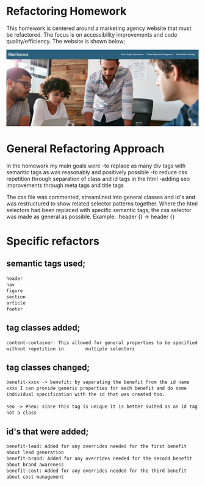 # Refactoring Homework
This homework is centered around a marketing agency website that must be refactored. The focus is on accessibility improvements and code quality/efficiency. The website is shown below;

![Alt text](screenshot.png?raw=true "Agency website")

# General Refactoring Approach
In the homework my main goals were 
    -to replace as many div tags with semantic tags as was reasonably and positively possible
    -to reduce css repetition through separation of class and id tags in the html
    -adding seo improvements through meta tags and title tags

The css file  was commented, streamlined into general classes and id's and was restructured to show related selector patterns together. Where the html selectors had been replaced with specific semantic tags, the css selector was made as general as possible. 
    Example: .header {} -> header {}

# Specific refactors

## semantic tags used;
    header
    nav
    figure
    section
    article
    footer

## tag classes added;
    content-container: This allowed for general properties to be specified without repetition in        multiple selectors

## tag classes changed;
    benefit-xxxx -> benefit: by seperating the benefit from the id name xxxx I can provide generic properties for each benefit and do some individual specification with the id that was created too.

    seo -> #seo: since this tag is unique it is better suited as an id tag not a class

## id's that were added;
    benefit-lead: Added for any overrides needed for the first benefit about lead generation
    benefit-brand: Added for any overrides needed for the second benefit about brand awareness
    benefit-cost: Added for any overrides needed for the third benefit about cost management

